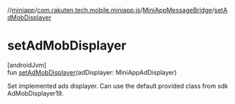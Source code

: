//[miniapp](../../../index.md)/[com.rakuten.tech.mobile.miniapp.js](../index.md)/[MiniAppMessageBridge](index.md)/[setAdMobDisplayer](set-ad-mob-displayer.md)

# setAdMobDisplayer

[androidJvm]\
fun [setAdMobDisplayer](set-ad-mob-displayer.md)(adDisplayer: MiniAppAdDisplayer)

Set implemented ads displayer. Can use the default provided class from sdk AdMobDisplayer19.
